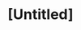 ---
pid: llg150
title: "[Untitled]"
location_transcription: In the woods
coordinates: "[-75.212745676969, 40.052847606473]"
zipcode: '19144'
gen_neighborhood: Northwest Philadelphia
neighborhood: Germantown
outside_phl: 
age: '14'
age_range: 13-19
instagram: 
image_file_name: llg_150.jpg
proposal_transcription: real tree  / people can carve stuff into the tree / or put
  stuff on the tree
topic: Environment
topic_summary: '0'
type: Tree
keywords_other: woods, nature
credit: Elsa hr 9-6 gfa
image_labels: 
twitter: 
facebook: 
permalink: "/monuments/llg150/"
layout: item-page
---